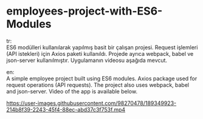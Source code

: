 # employees-project-with-ES6-Modules

tr:<br>
ES6 modülleri kullanılarak yapılmış basit bir çalışan projesi. Request işlemleri (API istekleri) için Axios paketi kullanıldı. Projede ayrıca webpack, babel ve json-server kullanılmıştır. Uygulamanın videosu aşağıda mevcut.

en:<br>
A simple employee project built using ES6 modules. Axios package used for request operations (API requests). The project also uses webpack, babel and json-server. Video of the app is available below.
<br>

https://user-images.githubusercontent.com/98270478/189349923-214b8f39-2243-45f4-88ec-abd37c3f753f.mp4


